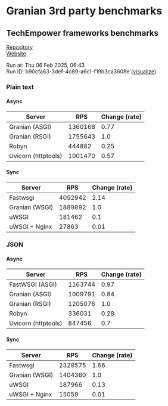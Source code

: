 # Granian 3rd party benchmarks

## TechEmpower frameworks benchmarks

[Repository](https://github.com/TechEmpower/FrameworkBenchmarks)    
[Website](http://www.techempower.com/benchmarks/)

Run at: Thu 06 Feb 2025, 06:43    
Run ID: b90cfa63-3def-4c89-a6c1-f19b3ca3608e ([visualize](https://www.techempower.com/benchmarks/#section=test&runid=b90cfa63-3def-4c89-a6c1-f19b3ca3608e))


### Plain text


#### Async

| Server | RPS | Change (rate) |
| --- | --- | --- |
| Granian (ASGI) | 1360168 | 0.77 |
| Granian (RSGI) | 1755643 | 1.0 |
| Robyn | 444882 | 0.25 |
| Uvicorn (httptools) | 1001470 | 0.57 |

#### Sync

| Server | RPS | Change (rate) |
| --- | --- | --- |
| Fastwsgi | 4052942 | 2.14 |
| Granian (WSGI) | 1889892 | 1.0 |
| uWSGI | 181462 | 0.1 |
| uWSGI + Nginx | 27863 | 0.01 |



### JSON


#### Async

| Server | RPS | Change (rate) |
| --- | --- | --- |
| FastWSGI (ASGI) | 1163744 | 0.97 |
| Granian (ASGI) | 1009791 | 0.84 |
| Granian (RSGI) | 1205076 | 1.0 |
| Robyn | 336031 | 0.28 |
| Uvicorn (httptools) | 847456 | 0.7 |

#### Sync

| Server | RPS | Change (rate) |
| --- | --- | --- |
| Fastwsgi | 2328575 | 1.66 |
| Granian (WSGI) | 1404360 | 1.0 |
| uWSGI | 187966 | 0.13 |
| uWSGI + Nginx | 15059 | 0.01 |


